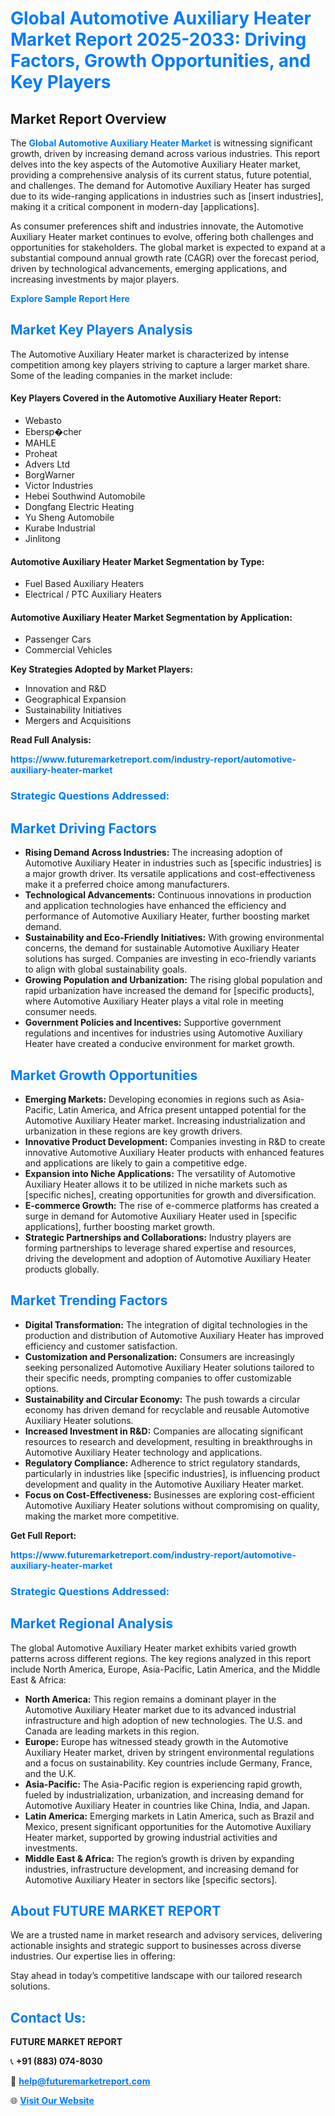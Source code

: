 <h1 style="color: #007BFF;">Global Automotive Auxiliary Heater Market Report 2025-2033: Driving Factors, Growth Opportunities, and Key Players</h1>

<section id="overview">
<h2>Market Report Overview</h2>
<p>The <a href="https://www.futuremarketreport.com/industry-report/automotive-auxiliary-heater-market" style="color: #007BFF; text-decoration: none;"><strong>Global Automotive Auxiliary Heater Market</strong></a> is witnessing significant growth, driven by increasing demand across various industries. This report delves into the key aspects of the Automotive Auxiliary Heater market, providing a comprehensive analysis of its current status, future potential, and challenges. The demand for Automotive Auxiliary Heater has surged due to its wide-ranging applications in industries such as [insert industries], making it a critical component in modern-day [applications].</p>
<p>As consumer preferences shift and industries innovate, the Automotive Auxiliary Heater market continues to evolve, offering both challenges and opportunities for stakeholders. The global market is expected to expand at a substantial compound annual growth rate (CAGR) over the forecast period, driven by technological advancements, emerging applications, and increasing investments by major players.</p>
</section>

<section id="overview">
<p><a href="https://www.futuremarketreport.com/request-sample/reportId=27518" style="color: #007BFF; text-decoration: none;"><strong>Explore Sample Report Here</strong></a></p>
</section>

<section id="key-players">
<h2 style="color: #007BFF;">Market Key Players Analysis</h2>
<p>The Automotive Auxiliary Heater market is characterized by intense competition among key players striving to capture a larger market share. Some of the leading companies in the market include:</p>
<h4>Key Players Covered in the Automotive Auxiliary Heater Report:</h4>
<ul><li>Webasto</li><li>Ebersp�cher</li><li>MAHLE</li><li>Proheat</li><li>Advers Ltd</li><li>BorgWarner</li><li>Victor Industries</li><li>Hebei Southwind Automobile</li><li>Dongfang Electric Heating</li><li>Yu Sheng Automobile</li><li>Kurabe Industrial</li><li>Jinlitong</li></ul>
<h4>Automotive Auxiliary Heater Market Segmentation by Type:</h4>
<ul><li>Fuel Based Auxiliary Heaters</li><li>Electrical / PTC Auxiliary Heaters</li></ul>

<h4>Automotive Auxiliary Heater Market Segmentation by Application:</h4>
<ul><li>Passenger Cars</li><li>Commercial Vehicles</li></ul>
<p><strong>Key Strategies Adopted by Market Players:</strong></p>
<ul>
<li>Innovation and R&D</li>
<li>Geographical Expansion</li>
<li>Sustainability Initiatives</li>
<li>Mergers and Acquisitions</li>
</ul>
</section>

<section>
<p><strong>Read Full Analysis: </strong></p><a href="https://www.futuremarketreport.com/industry-report/automotive-auxiliary-heater-market" style="color: #007BFF; text-decoration: none;"><strong>https://www.futuremarketreport.com/industry-report/automotive-auxiliary-heater-market</strong></a>
<h3 style="color: #007BFF;">Strategic Questions Addressed:</h3>
</section>

<section id="driving-factors">
<h2 style="color: #007BFF;">Market Driving Factors</h2>
<ul>
<li><strong>Rising Demand Across Industries:</strong> The increasing adoption of Automotive Auxiliary Heater in industries such as [specific industries] is a major growth driver. Its versatile applications and cost-effectiveness make it a preferred choice among manufacturers.</li>
<li><strong>Technological Advancements:</strong> Continuous innovations in production and application technologies have enhanced the efficiency and performance of Automotive Auxiliary Heater, further boosting market demand.</li>
<li><strong>Sustainability and Eco-Friendly Initiatives:</strong> With growing environmental concerns, the demand for sustainable Automotive Auxiliary Heater solutions has surged. Companies are investing in eco-friendly variants to align with global sustainability goals.</li>
<li><strong>Growing Population and Urbanization:</strong> The rising global population and rapid urbanization have increased the demand for [specific products], where Automotive Auxiliary Heater plays a vital role in meeting consumer needs.</li>
<li><strong>Government Policies and Incentives:</strong> Supportive government regulations and incentives for industries using Automotive Auxiliary Heater have created a conducive environment for market growth.</li>
</ul>
</section>

<section id="growth-opportunities">
<h2 style="color: #007BFF;">Market Growth Opportunities</h2>
<ul>
<li><strong>Emerging Markets:</strong> Developing economies in regions such as Asia-Pacific, Latin America, and Africa present untapped potential for the Automotive Auxiliary Heater market. Increasing industrialization and urbanization in these regions are key growth drivers.</li>
<li><strong>Innovative Product Development:</strong> Companies investing in R&D to create innovative Automotive Auxiliary Heater products with enhanced features and applications are likely to gain a competitive edge.</li>
<li><strong>Expansion into Niche Applications:</strong> The versatility of Automotive Auxiliary Heater allows it to be utilized in niche markets such as [specific niches], creating opportunities for growth and diversification.</li>
<li><strong>E-commerce Growth:</strong> The rise of e-commerce platforms has created a surge in demand for Automotive Auxiliary Heater used in [specific applications], further boosting market growth.</li>
<li><strong>Strategic Partnerships and Collaborations:</strong> Industry players are forming partnerships to leverage shared expertise and resources, driving the development and adoption of Automotive Auxiliary Heater products globally.</li>
</ul>
</section>

<section id="trending-factors">
<h2 style="color: #007BFF;">Market Trending Factors</h2>
<ul>
<li><strong>Digital Transformation:</strong> The integration of digital technologies in the production and distribution of Automotive Auxiliary Heater has improved efficiency and customer satisfaction.</li>
<li><strong>Customization and Personalization:</strong> Consumers are increasingly seeking personalized Automotive Auxiliary Heater solutions tailored to their specific needs, prompting companies to offer customizable options.</li>
<li><strong>Sustainability and Circular Economy:</strong> The push towards a circular economy has driven demand for recyclable and reusable Automotive Auxiliary Heater solutions.</li>
<li><strong>Increased Investment in R&D:</strong> Companies are allocating significant resources to research and development, resulting in breakthroughs in Automotive Auxiliary Heater technology and applications.</li>
<li><strong>Regulatory Compliance:</strong> Adherence to strict regulatory standards, particularly in industries like [specific industries], is influencing product development and quality in the Automotive Auxiliary Heater market.</li>
<li><strong>Focus on Cost-Effectiveness:</strong> Businesses are exploring cost-efficient Automotive Auxiliary Heater solutions without compromising on quality, making the market more competitive.</li>
</ul>
</section>

<section>
<p><strong>Get Full Report: </strong></p><a href="https://www.futuremarketreport.com/industry-report/automotive-auxiliary-heater-market" style="color: #007BFF; text-decoration: none;"><strong>https://www.futuremarketreport.com/industry-report/automotive-auxiliary-heater-market</strong></a>
<h3 style="color: #007BFF;">Strategic Questions Addressed:</h3>
</section>


<section id="regional-analysis">
<h2 style="color: #007BFF;">Market Regional Analysis</h2>
<p>The global Automotive Auxiliary Heater market exhibits varied growth patterns across different regions. The key regions analyzed in this report include North America, Europe, Asia-Pacific, Latin America, and the Middle East & Africa:</p>
<ul>
<li><strong>North America:</strong> This region remains a dominant player in the Automotive Auxiliary Heater market due to its advanced industrial infrastructure and high adoption of new technologies. The U.S. and Canada are leading markets in this region.</li>
<li><strong>Europe:</strong> Europe has witnessed steady growth in the Automotive Auxiliary Heater market, driven by stringent environmental regulations and a focus on sustainability. Key countries include Germany, France, and the U.K.</li>
<li><strong>Asia-Pacific:</strong> The Asia-Pacific region is experiencing rapid growth, fueled by industrialization, urbanization, and increasing demand for Automotive Auxiliary Heater in countries like China, India, and Japan.</li>
<li><strong>Latin America:</strong> Emerging markets in Latin America, such as Brazil and Mexico, present significant opportunities for the Automotive Auxiliary Heater market, supported by growing industrial activities and investments.</li>
<li><strong>Middle East & Africa:</strong> The region’s growth is driven by expanding industries, infrastructure development, and increasing demand for Automotive Auxiliary Heater in sectors like [specific sectors].</li>
</ul>
</section>

<footer>
<h2 style="color: #007BFF;">About FUTURE MARKET REPORT</h2>
<p>We are a trusted name in market research and advisory services, delivering actionable insights and strategic support to businesses across diverse industries. Our expertise lies in offering:</p>

<p>Stay ahead in today’s competitive landscape with our tailored research solutions.</p>

<h2 style="color: #007BFF;">Contact Us:</h2>
<p><strong>FUTURE MARKET REPORT</strong></p>
<p>📞 <strong>+91 (883) 074-8030</strong></p>
<p>📧 <strong><a href="mailto:help@futuremarketreport.com" style="color: #007BFF;">help@futuremarketreport.com</a></strong></p>
<p>🌐 <strong><a href="https://www.futuremarketreport.com/" style="color: #007BFF;">Visit Our Website</a></strong></p>
</footer>